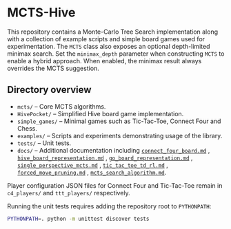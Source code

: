 # MCTS-Hive

This repository contains a Monte-Carlo Tree Search implementation along with a collection of example scripts and simple board games used for experimentation. The `MCTS` class also exposes an optional depth-limited minimax search. Set the `minimax_depth` parameter when constructing `MCTS` to enable a hybrid approach. When enabled, the minimax result always overrides the MCTS suggestion.

## Directory overview

- `mcts/` – Core MCTS algorithms.
- `HivePocket/` – Simplified Hive board game implementation.
- `simple_games/` – Minimal games such as Tic-Tac-Toe, Connect Four and Chess.
- `examples/` – Scripts and experiments demonstrating usage of the library.
- `tests/` – Unit tests.
- `docs/` – Additional documentation including [`connect_four_board.md`](docs/connect_four_board.md)
  , [`hive_board_representation.md`](docs/hive_board_representation.md)
  , [`go_board_representation.md`](docs/go_board_representation.md)
  , [`single_perspective_mcts.md`](docs/single_perspective_mcts.md)
  , [`tic_tac_toe_td_rl.md`](docs/tic_tac_toe_td_rl.md)
  , [`forced_move_pruning.md`](docs/forced_move_pruning.md)
  , [`mcts_search_algorithm.md`](docs/mcts_search_algorithm.md).

Player configuration JSON files for Connect Four and Tic-Tac-Toe remain in `c4_players/` and `ttt_players/` respectively.

Running the unit tests requires adding the repository root to `PYTHONPATH`:

```bash
PYTHONPATH=. python -m unittest discover tests
```
